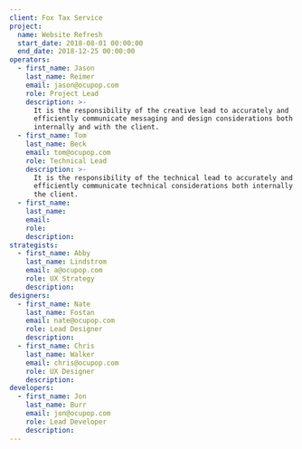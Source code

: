 ```yaml
---
client: Fox Tax Service
project:
  name: Website Refresh
  start_date: 2018-08-01 00:00:00
  end_date: 2018-12-25 00:00:00
operators:
  - first_name: Jason
    last_name: Reimer
    email: jason@ocupop.com
    role: Project Lead
    description: >-
      It is the responsibility of the creative lead to accurately and
      efficiently communicate messaging and design considerations both
      internally and with the client.
  - first_name: Tom
    last_name: Beck
    email: tom@ocupop.com
    role: Technical Lead
    description: >-
      It is the responsibility of the technical lead to accurately and
      efficiently communicate technical considerations both internally and with
      the client.
  - first_name:
    last_name:
    email:
    role:
    description:
strategists:
  - first_name: Abby
    last_name: Lindstrom
    email: a@ocupop.com
    role: UX Strategy
    description:
designers:
  - first_name: Nate
    last_name: Fostan
    email: nate@ocupop.com
    role: Lead Designer
    description:
  - first_name: Chris
    last_name: Walker
    email: chris@ocupop.com
    role: UX Designer
    description:
developers:
  - first_name: Jon
    last_name: Burr
    email: jon@ocupop.com
    role: Lead Developer
    description:
---
```


